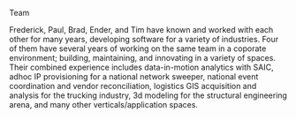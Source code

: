Team

Frederick, Paul, Brad, Ender, and Tim have known and worked with each other for many years, developing software for a variety of industries.  Four of them have several years of working on the same team in a coporate environment; building, maintaining, and innovating in a variety of spaces.  Their combined experience includes data-in-motion analytics with SAIC, adhoc IP provisioning for a national network sweeper, national event coordination and vendor reconciliation, logistics GIS acquisition and analysis for the trucking industry, 3d modeling for the structural engineering arena, and many other verticals/application spaces.  
